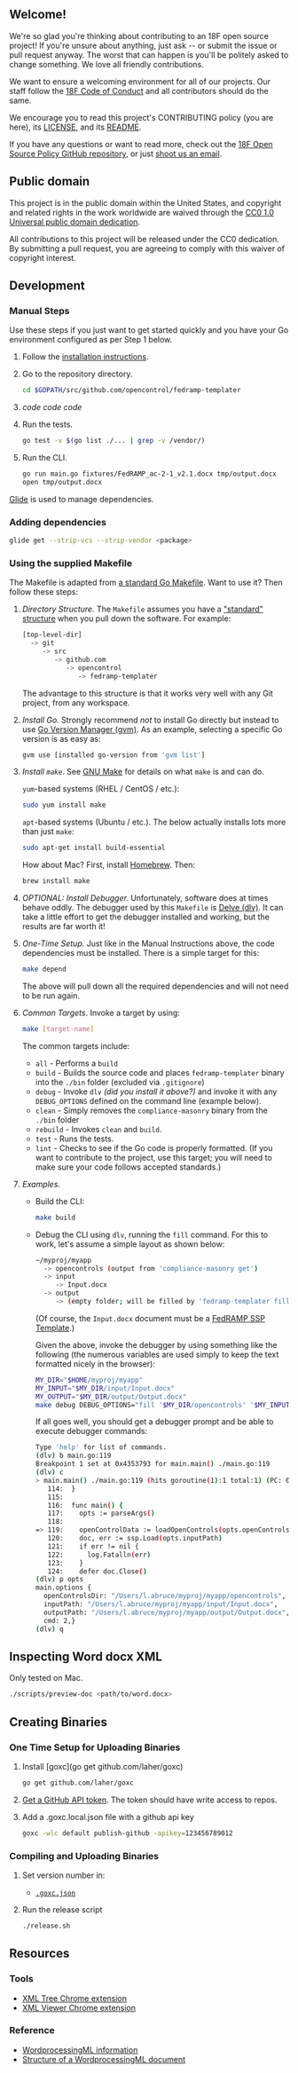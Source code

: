 ## Welcome!

We're so glad you're thinking about contributing to an 18F open source project! If you're unsure about anything, just ask -- or submit the issue or pull request anyway. The worst that can happen is you'll be politely asked to change something. We love all friendly contributions.

We want to ensure a welcoming environment for all of our projects. Our staff follow the [18F Code of Conduct](https://github.com/18F/code-of-conduct/blob/master/code-of-conduct.md) and all contributors should do the same.

We encourage you to read this project's CONTRIBUTING policy (you are here), its [LICENSE](LICENSE.md), and its [README](README.md).

If you have any questions or want to read more, check out the [18F Open Source Policy GitHub repository]( https://github.com/18f/open-source-policy), or just [shoot us an email](mailto:18f@gsa.gov).

## Public domain

This project is in the public domain within the United States, and
copyright and related rights in the work worldwide are waived through
the [CC0 1.0 Universal public domain dedication](https://creativecommons.org/publicdomain/zero/1.0/).

All contributions to this project will be released under the CC0
dedication. By submitting a pull request, you are agreeing to comply
with this waiver of copyright interest.

## Development

### Manual Steps

Use these steps if you just want to get started quickly and you have your Go environment configured as per Step 1 below.

1. Follow the [installation instructions](README.md#installation).
1. Go to the repository directory.

    ```bash
    cd $GOPATH/src/github.com/opencontrol/fedramp-templater
    ```

1. _code code code_
1. Run the tests.

    ```bash
    go test -v $(go list ./... | grep -v /vendor/)
    ```

1. Run the CLI.

    ```bash
    go run main.go fixtures/FedRAMP_ac-2-1_v2.1.docx tmp/output.docx
    open tmp/output.docx
    ```

[Glide](https://glide.sh/) is used to manage dependencies.

### Adding dependencies

```bash
glide get --strip-vcs --strip-vendor <package>

```

### Using the supplied Makefile

The Makefile is adapted from [a standard Go Makefile](https://github.com/vincentbernat/hellogopher/tree/feature/glide). Want to use it? Then follow these steps:

1. _Directory Structure._ The `Makefile` assumes you have a ["standard" structure](https://github.com/golang/go/wiki/GithubCodeLayout) when you pull down the software. For example:

    ```bash
    [top-level-dir]
      -> git
         -> src
            -> github.com
               -> opencontrol
                  -> fedramp-templater
    ```

    The advantage to this structure is that it works very well with any Git project, from any workspace.
1. _Install Go._ Strongly recommend *not* to install Go directly but instead to use [Go Version Manager (gvm)](https://github.com/vincentbernat/hellogopher/tree/feature/glide). As an example, selecting a specific Go version is as easy as:

    ```bash
    gvm use [installed go-version from 'gvm list']
    ```
1. _Install <code>make</code>_. See [GNU Make](https://www.gnu.org/software/make/) for details on what `make` is and can do.

    `yum`-based systems (RHEL / CentOS / etc.):

    ```bash
    sudo yum install make
    ```

    `apt`-based systems (Ubuntu / etc.). The below actually installs lots more than just `make`:

    ```bash
    sudo apt-get install build-essential
    ```

    How about Mac? First, install [Homebrew](https://brew.sh). Then:

    ```bash
    brew install make
    ```
1. _OPTIONAL: Install Debugger._ Unfortunately, software does at times behave oddly. The debugger used by this `Makefile` is [Delve (dlv)](https://github.com/derekparker/delve). It can take a little effort to get the debugger installed and working, but the results are far worth it!
1. _One-Time Setup._ Just like in the Manual Instructions above, the code dependencies must be installed. There is a simple target for this:

    ```bash
    make depend
    ```

    The above will pull down all the required dependencies and will not need to be run again.
1. _Common Targets_. Invoke a target by using:

    ```bash
    make [target-name]
    ```

    The common targets include:
    * `all` - Performs a `build`
    * `build` - Builds the source code and places `fedramp-templater` binary into the `./bin` folder (excluded via `.gitignore`)
    * `debug` - Invoke `dlv` _(did you install it above?)_ and invoke it with any `DEBUG_OPTIONS` defined on the command line (example below).
    * `clean` - Simply removes the `compliance-masonry` binary from the `./bin` folder
    * `rebuild` - Invokes `clean` and `build`.
    * `test` - Runs the tests.
    * `lint` - Checks to see if the Go code is properly formatted. (If you want to contribute to the project, use this target; you will need to make sure your code follows accepted standards.)
1. _Examples_.

    * Build the CLI:

        ```bash
        make build
        ```

    * Debug the CLI using `dlv`, running the `fill` command. For this to work, let's assume a simple layout as shown below:

        ```bash
        ~/myproj/myapp
          -> opencontrols (output from 'compliance-masonry get')
          -> input
             -> Input.docx
          -> output
             -> (empty folder; will be filled by 'fedramp-templater fill')
        ```

        (Of course, the `Input.docx` document must be a [FedRAMP SSP Template](https://www.fedramp.gov/resources/templates-2016/).)

        Given the above, invoke the debugger by using something like the following (the numerous variables are used simply to keep the text formatted nicely in the browser):

        ```bash
        MY_DIR="$HOME/myproj/myapp"
        MY_INPUT="$MY_DIR/input/Input.docx"
        MY_OUTPUT="$MY_DIR/output/Output.docx"
        make debug DEBUG_OPTIONS="fill '$MY_DIR/opencontrols' '$MY_INPUT' '$MY_OUTPUT'"
        ```

        If all goes well, you should get a debugger prompt and be able to execute debugger commands:
        
        ```bash
        Type 'help' for list of commands.
        (dlv) b main.go:119
        Breakpoint 1 set at 0x4353793 for main.main() ./main.go:119
        (dlv) c
        > main.main() ./main.go:119 (hits goroutine(1):1 total:1) (PC: 0x4353793)
           114:  }
           115:
           116:  func main() {
           117:    opts := parseArgs()
           118:
        => 119:    openControlData := loadOpenControls(opts.openControlsDir)
           120:    doc, err := ssp.Load(opts.inputPath)
           121:    if err != nil {
           122:      log.Fatalln(err)
           123:    }
           124:    defer doc.Close()
        (dlv) p opts
        main.options {
          openControlsDir: "/Users/l.abruce/myproj/myapp/opencontrols",
          inputPath: "/Users/l.abruce/myproj/myapp/input/Input.docx",
          outputPath: "/Users/l.abruce/myproj/myapp/output/Output.docx",
          cmd: 2,}
        (dlv) q
        ```

## Inspecting Word docx XML

Only tested on Mac.

```bash
./scripts/preview-doc <path/to/word.docx>
```

## Creating Binaries

### One Time Setup for Uploading Binaries

1. Install [goxc](go get github.com/laher/goxc)

    ```bash
    go get github.com/laher/goxc
    ```

1. [Get a GitHub API token](https://github.com/settings/tokens/new). The token should have write access to repos.
1. Add a .goxc.local.json file with a github api key

    ```bash
    goxc -wlc default publish-github -apikey=123456789012
    ```

### Compiling and Uploading Binaries

1. Set version number in:
    * [`.goxc.json`](.goxc.json)
1. Run the release script

    ```bash
    ./release.sh
    ```

## Resources

### Tools

* [XML Tree Chrome extension](https://chrome.google.com/webstore/detail/xml-tree/gbammbheopgpmaagmckhpjbfgdfkpadb)
* [XML Viewer Chrome extension](https://chrome.google.com/webstore/detail/xv-%E2%80%94-xml-viewer/eeocglpgjdpaefaedpblffpeebgmgddk?hl=en)

### Reference

* [WordprocessingML information](http://officeopenxml.com/anatomyofOOXML.php)
* [Structure of a WordprocessingML document](https://msdn.microsoft.com/en-us/library/office/gg278308.aspx)
